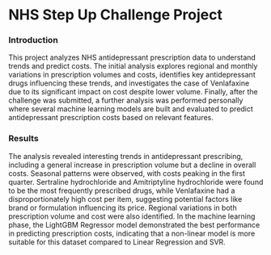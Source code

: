# NHS Step Up Challenge Project
### Introduction
This project analyzes NHS antidepressant prescription data to understand trends and predict costs. The initial analysis explores regional and monthly variations in prescription volumes and costs, identifies key antidepressant drugs influencing these trends, and investigates the case of Venlafaxine due to its significant impact on cost despite lower volume. Finally, after the challenge was submitted, a further analysis was performed personally where several machine learning models are built and evaluated to predict antidepressant prescription costs based on relevant features.

### Results
The analysis revealed interesting trends in antidepressant prescribing, including a general increase in prescription volume but a decline in overall costs. Seasonal patterns were observed, with costs peaking in the first quarter. Sertraline hydrochloride and Amitriptyline hydrochloride were found to be the most frequently prescribed drugs, while Venlafaxine had a disproportionately high cost per item, suggesting potential factors like brand or formulation influencing its price. Regional variations in both prescription volume and cost were also identified. In the machine learning phase, the LightGBM Regressor model demonstrated the best performance in predicting prescription costs, indicating that a non-linear model is more suitable for this dataset compared to Linear Regression and SVR.
